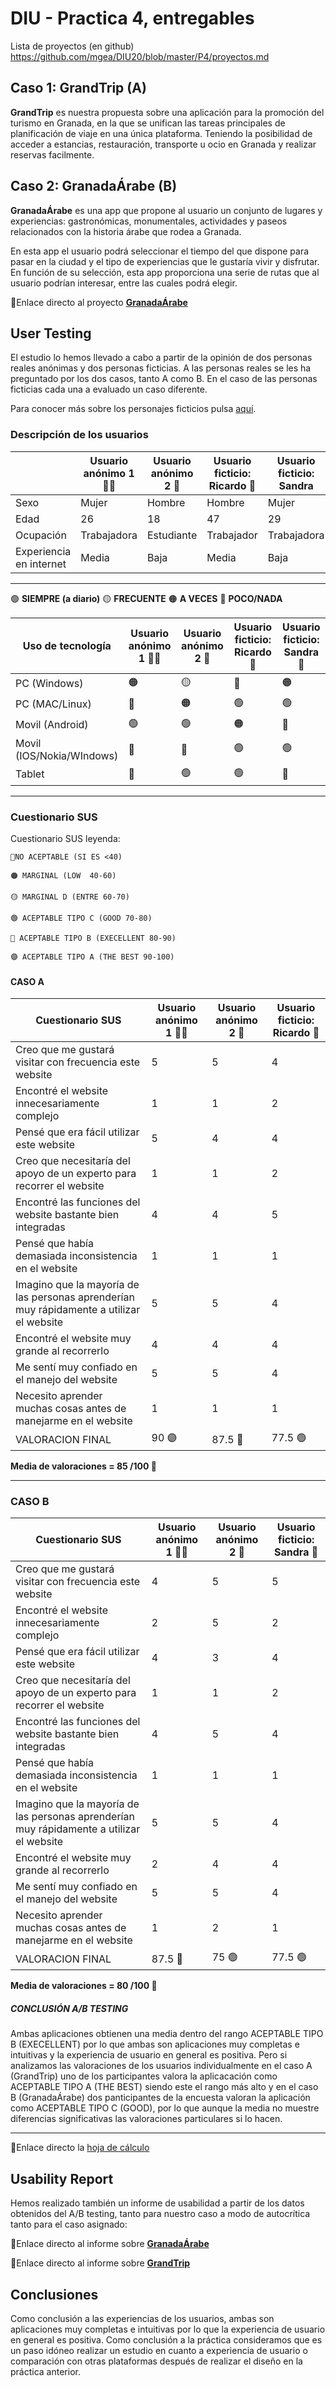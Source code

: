 # DIU - Practica 4, entregables

Lista de proyectos (en github) https://github.com/mgea/DIU20/blob/master/P4/proyectos.md


## Caso 1: GrandTrip (A)

**GrandTrip** es nuestra propuesta sobre una aplicación para la promoción del turismo en Granada, en la que se unifican las tareas principales de planificación de viaje en una única plataforma. Teniendo la posibilidad de acceder a estancias, restauración, transporte u ocio en Granada y realizar reservas facilmente.  

## Caso 2: GranadaÁrabe (B)

**GranadaÁrabe** es una app que propone al usuario un conjunto de lugares y experiencias: gastronómicas, monumentales, actividades y paseos relacionados con la historia árabe que rodea a Granada.

En esta app el usuario podrá seleccionar el tiempo del que dispone para pasar en la ciudad y el tipo de experiencias que le gustaría vivir y disfrutar. En función de su selección, esta app proporciona una serie de rutas que al usuario podrían interesar, entre las cuales podrá elegir.

🔗Enlace directo al proyecto [**GranadaÁrabe**](https://github.com/daniharo/DIU21)


## User Testing

El estudio lo hemos llevado a cabo a partir de la opinión de dos personas reales anónimas y dos personas ficticias. A las personas reales se les ha preguntado por los dos casos, tanto A como B. En el caso de las personas ficticias cada una a evaluado un caso diferente. 


Para conocer más sobre los personajes ficticios pulsa [aquí](https://github.com/pablojj1808/DIU21#-1b-persona).


### Descripción de los usuarios

|  | Usuario anónimo 1 👩‍🦱| Usuario anónimo 2 👦 | Usuario ficticio: Ricardo 🧔 |Usuario ficticio: Sandra | 
|-------------------|----------|---------|------------------|----------------|
| Sexo |  Mujer  | Hombre  |  Hombre  | Mujer  |
| Edad |  26  | 18 |  47  | 29  |
| Ocupación|  Trabajadora  | Estudiante  | Trabajador  | Trabajadora  |
| Experiencia en internet |  Media  | Baja  | Media  | Baja  |


----- 

🟢 **SIEMPRE (a diario)**
🟡 **FRECUENTE**
🟠 **A VECES**
🔴 **POCO/NADA**


| Uso de tecnología | Usuario anónimo 1 👩‍🦱 | Usuario anónimo 2 👦 | Usuario ficticio: Ricardo 🧔|Usuario ficticio: Sandra 👩| 
|-------------------|----------|---------|------------------|----------------|
| PC (Windows)|  🟠  | 🟡  | 🔴  | 🟠  |
| PC (MAC/Linux) |  🔴  | 🟠 |  🟢  | 🟢  |
| Movil (Android) |  🟢  | 🟢  | 🟠  | 🔴  |
| Movil (IOS/Nokia/WIndows) |  🔴  | 🔴  | 🟢  | 🟢  |
| Tablet |  🔴  | 🟢 |  🟢  | 🔴  |


----- 

### Cuestionario SUS

Cuestionario SUS leyenda:

	🔴NO ACEPTABLE (SI ES <40)
	
	🟠 MARGINAL (LOW  40-60)
	
	🟡 MARGINAL D (ENTRE 60-70)
	
	🟢 ACEPTABLE TIPO C (GOOD 70-80)
	
	🔵 ACEPTABLE TIPO B (EXECELLENT 80-90)
	
	🟣 ACEPTABLE TIPO A (THE BEST 90-100)


#### CASO A


| Cuestionario SUS | Usuario anónimo 1 👩‍🦱| Usuario anónimo 2 👦| Usuario ficticio: Ricardo 🧔|
|-------------------|----------|---------|------------------|
| Creo que me gustará visitar con frecuencia este website | 5 | 5 | 4|
| Encontré el website innecesariamente complejo |  1  | 1 |  2  |
| Pensé que era fácil utilizar este website |  5  | 4  | 4  |
| Creo que necesitaría del apoyo de un experto para recorrer el website |  1  | 1  | 2  |
| Encontré las funciones del website bastante bien integradas |  4  | 4 |  5  |
| Pensé que había demasiada inconsistencia en el website |  1  | 1  | 1  |
| Imagino que la mayoría de las personas aprenderían muy rápidamente a utilizar el website|  5  | 5  | 4  |
| Encontré el website muy grande al recorrerlo|  4  | 4  | 4  |
| Me sentí muy confiado en el manejo del website  | 5 | 5  | 4 |
| Necesito aprender muchas cosas antes de manejarme en el website |  1  | 1  | 1  |
| VALORACION FINAL |  90 🟣 | 87.5 🔵 |  77.5 🟢 |

**Media de valoraciones = 85 /100 🔵**


----- 

### CASO B

| Cuestionario SUS | Usuario anónimo 1 👩‍🦱| Usuario anónimo 2 👦 |Usuario ficticio: Sandra 👩| 
|-------------------|----------|---------|------------------|
| Creo que me gustará visitar con frecuencia este website | 4 | 5 | 5 |
| Encontré el website innecesariamente complejo |  2  | 5 |  2  |
| Pensé que era fácil utilizar este website |  4  | 3  | 4  |
| Creo que necesitaría del apoyo de un experto para recorrer el website |  1  | 1  | 2  |
| Encontré las funciones del website bastante bien integradas |  4  | 5 |  4  |
| Pensé que había demasiada inconsistencia en el website |  1  | 1  | 1  |
| Imagino que la mayoría de las personas aprenderían muy rápidamente a utilizar el website|  5  | 5  | 4  |
| Encontré el website muy grande al recorrerlo|  2  | 4  | 4  |
| Me sentí muy confiado en el manejo del website  | 5 | 5  | 4 |
| Necesito aprender muchas cosas antes de manejarme en el website |  1  | 2  | 1  |
| VALORACION FINAL |  87.5 🔵 | 75 🟢 |  77.5 🟢 |

**Media de valoraciones = 80 /100 🔵**

##### CONCLUSIÓN A/B TESTING

Ambas aplicaciones obtienen una media dentro del rango ACEPTABLE TIPO B (EXECELLENT) por lo que ambas son aplicaciones muy completas e intuitivas y la experiencia de usuario en general es positiva. Pero si analizamos las valoraciones de los usuarios individualmente en el caso A (GrandTrip) uno de los participantes valora la aplicacación como ACEPTABLE TIPO A (THE BEST) siendo este el rango más alto y en el caso B (GranadaÁrabe) dos panticipantes de la encuesta valoran la aplicación como ACEPTABLE TIPO C (GOOD), por lo que aunque la media no muestre diferencias significativas las valoraciones particulares si lo hacen. 

----- 


🔗Enlace directo la [hoja de cálculo](https://github.com/pablojj1808/DIU21/blob/master/P4/Cuestionario%20SUS%20DIU.xlsx)

## Usability Report

Hemos realizado también un informe de usabilidad a partir de los datos obtenidos del A/B testing, tanto para nuestro caso a modo de autocrítica tanto para el caso asignado:

🔗Enlace directo al informe sobre [**GranadaÁrabe**](https://github.com/pablojj1808/DIU21/blob/master/P4/UsabilityReport_GranadaArabe.pdf)

🔗Enlace directo al informe sobre [**GrandTrip**](https://github.com/pablojj1808/DIU21/blob/master/P4/UsabilityReport_GrandTrip.pdf)


## Conclusiones
Como conclusión a las experiencias de los usuarios, ambas son aplicaciones muy completas e intuitivas por lo que la experiencia de usuario en general es positiva. Como conclusión a la práctica consideramos que es un paso idóneo realizar un estudio en cuanto a experiencia de usuario o comparación con otras plataformas después de realizar el diseño en la práctica anterior.
